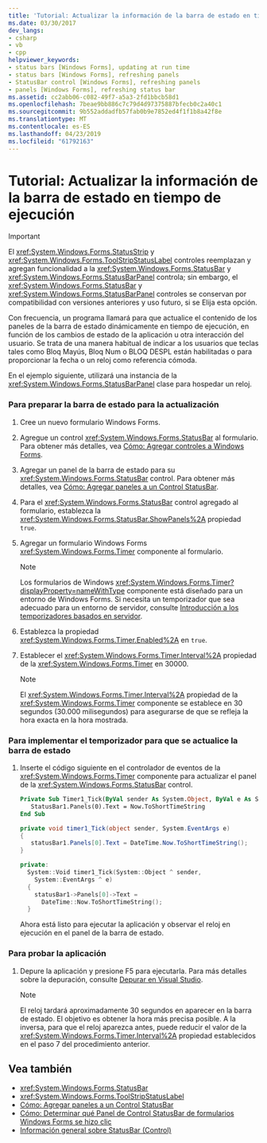 ```yaml
---
title: 'Tutorial: Actualizar la información de la barra de estado en tiempo de ejecución'
ms.date: 03/30/2017
dev_langs:
- csharp
- vb
- cpp
helpviewer_keywords:
- status bars [Windows Forms], updating at run time
- status bars [Windows Forms], refreshing panels
- StatusBar control [Windows Forms], refreshing panels
- panels [Windows Forms], refreshing status bar
ms.assetid: cc2abb06-c082-49f7-a5a3-2fd1bbcb58d1
ms.openlocfilehash: 7beae9bb886c7c79d4d97375887bfecb0c2a40c1
ms.sourcegitcommit: 9b552addadfb57fab0b9e7852ed4f1f1b8a42f8e
ms.translationtype: MT
ms.contentlocale: es-ES
ms.lasthandoff: 04/23/2019
ms.locfileid: "61792163"
---
```

# <a name="walkthrough-updating-status-bar-information-at-run-time"></a>Tutorial: Actualizar la información de la barra de estado en tiempo de ejecución
> [!IMPORTANT]
>  El <xref:System.Windows.Forms.StatusStrip> y <xref:System.Windows.Forms.ToolStripStatusLabel> controles reemplazan y agregan funcionalidad a la <xref:System.Windows.Forms.StatusBar> y <xref:System.Windows.Forms.StatusBarPanel> controla; sin embargo, el <xref:System.Windows.Forms.StatusBar> y <xref:System.Windows.Forms.StatusBarPanel> controles se conservan por compatibilidad con versiones anteriores y uso futuro, si se Elija esta opción.  
  
 Con frecuencia, un programa llamará para que actualice el contenido de los paneles de la barra de estado dinámicamente en tiempo de ejecución, en función de los cambios de estado de la aplicación u otra interacción del usuario. Se trata de una manera habitual de indicar a los usuarios que teclas tales como Bloq Mayús, Bloq Num o BLOQ DESPL están habilitadas o para proporcionar la fecha o un reloj como referencia cómoda.  
  
 En el ejemplo siguiente, utilizará una instancia de la <xref:System.Windows.Forms.StatusBarPanel> clase para hospedar un reloj.  
  
### <a name="to-get-the-status-bar-ready-for-updating"></a>Para preparar la barra de estado para la actualización  
  
1. Cree un nuevo formulario Windows Forms.  
  
2. Agregue un control <xref:System.Windows.Forms.StatusBar> al formulario. Para obtener más detalles, vea [Cómo: Agregar controles a Windows Forms](how-to-add-controls-to-windows-forms.md).  
  
3. Agregar un panel de la barra de estado para su <xref:System.Windows.Forms.StatusBar> control. Para obtener más detalles, vea [Cómo: Agregar paneles a un Control StatusBar](how-to-add-panels-to-a-statusbar-control.md).  
  
4. Para el <xref:System.Windows.Forms.StatusBar> control agregado al formulario, establezca la <xref:System.Windows.Forms.StatusBar.ShowPanels%2A> propiedad `true`.  
  
5. Agregar un formulario Windows Forms <xref:System.Windows.Forms.Timer> componente al formulario.  
  
    > [!NOTE]
    >  Los formularios de Windows <xref:System.Windows.Forms.Timer?displayProperty=nameWithType> componente está diseñado para un entorno de Windows Forms. Si necesita un temporizador que sea adecuado para un entorno de servidor, consulte [Introducción a los temporizadores basados en servidor](https://docs.microsoft.com/previous-versions/visualstudio/visual-studio-2008/tb9yt5e6(v=vs.90)).  
  
6. Establezca la propiedad <xref:System.Windows.Forms.Timer.Enabled%2A> en `true`.  
  
7. Establecer el <xref:System.Windows.Forms.Timer.Interval%2A> propiedad de la <xref:System.Windows.Forms.Timer> en 30000.  
  
    > [!NOTE]
    >  El <xref:System.Windows.Forms.Timer.Interval%2A> propiedad de la <xref:System.Windows.Forms.Timer> componente se establece en 30 segundos (30.000 milisegundos) para asegurarse de que se refleja la hora exacta en la hora mostrada.  
  
### <a name="to-implement-the-timer-to-update-the-status-bar"></a>Para implementar el temporizador para que se actualice la barra de estado  
  
1. Inserte el código siguiente en el controlador de eventos de la <xref:System.Windows.Forms.Timer> componente para actualizar el panel de la <xref:System.Windows.Forms.StatusBar> control.  
  
    ```vb  
    Private Sub Timer1_Tick(ByVal sender As System.Object, ByVal e As System.EventArgs) Handles Timer1.Tick  
       StatusBar1.Panels(0).Text = Now.ToShortTimeString  
    End Sub  
    ```  
  
    ```csharp  
    private void timer1_Tick(object sender, System.EventArgs e)  
    {  
       statusBar1.Panels[0].Text = DateTime.Now.ToShortTimeString();  
    }  
    ```  
  
    ```cpp  
    private:  
      System::Void timer1_Tick(System::Object ^ sender,  
        System::EventArgs ^ e)  
      {  
        statusBar1->Panels[0]->Text =  
          DateTime::Now.ToShortTimeString();  
      }  
    ```  
  
     Ahora está listo para ejecutar la aplicación y observar el reloj en ejecución en el panel de la barra de estado.  
  
### <a name="to-test-the-application"></a>Para probar la aplicación  
  
1. Depure la aplicación y presione F5 para ejecutarla. Para más detalles sobre la depuración, consulte [Depurar en Visual Studio](/visualstudio/debugger/debugging-in-visual-studio).  
  
    > [!NOTE]
    >  El reloj tardará aproximadamente 30 segundos en aparecer en la barra de estado. El objetivo es obtener la hora más precisa posible. A la inversa, para que el reloj aparezca antes, puede reducir el valor de la <xref:System.Windows.Forms.Timer.Interval%2A> propiedad establecidos en el paso 7 del procedimiento anterior.  
  
## <a name="see-also"></a>Vea también

- <xref:System.Windows.Forms.StatusBar>
- <xref:System.Windows.Forms.ToolStripStatusLabel>
- [Cómo: Agregar paneles a un Control StatusBar](how-to-add-panels-to-a-statusbar-control.md)
- [Cómo: Determinar qué Panel de Control StatusBar de formularios Windows Forms se hizo clic](determine-which-panel-wf-statusbar-control-was-clicked.md)
- [Información general sobre StatusBar (Control)](statusbar-control-overview-windows-forms.md)
